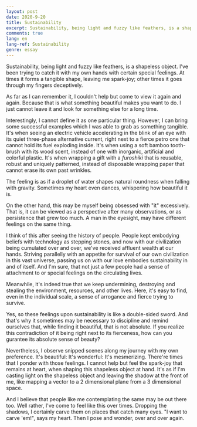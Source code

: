 ```yaml
---
layout: post
date: 2020-9-20
title: Sustainability
excerpt: Sustainability, being light and fuzzy like feathers, is a shapeless object. I've been trying to catch it with my own hands with certain special feelings. At times it forms a tangible shape, leaving me spark-joy; other times it goes through my fingers deceptively.
comments: true
lang: en
lang-ref: Sustainability
genre: essay
---
```


Sustainability, being light and fuzzy like feathers, is a shapeless object. I've been trying to catch it with my own hands with certain special feelings. At times it forms a tangible shape, leaving me spark-joy; other times it goes through my fingers deceptively.

As far as I can remember it, I couldn't help but come to view it again and again. Because that is what something beautiful makes you want to do. I just cannot leave it and look for something else for a long time.

Interestingly, I cannot define it as one particular thing. However, I can bring some successful examples which I was able to grab as something tangible. It's when seeing an electric vehicle accelerating in the blink of an eye with its quiet three-phase alternative current, right next to a fierce petro one that cannot hold its fuel exploding inside. It's when using a soft bamboo tooth-brush with its wood scent, instead of one with inorganic, artificial and colorful plastic. It's when wrapping a gift with a _furoshiki_ that is reusable, robust and uniquely patterned, instead of disposable wrapping paper that cannot erase its own past wrinkles.

The feeling is as if a droplet of water shapes natural roundness when falling with gravity. Sometimes my heart even dances, whispering how beautiful it is.

On the other hand, this may be myself being obsessed with "it" excessively. That is, it can be viewed as a perspective after many observations, or as persistence that grew too much. A man in the eyesight, may have different feelings on the same thing.

I think of this after seeing the history of people. People kept embodying beliefs with technology as stepping stones, and now with our civilization being cumulated over and over, we've received affluent wealth at our hands. Striving parallelly with an appetite for survival of our own civilization in this vast universe, passing us on with our love embodies sustainability in and of itself. And I'm sure, that not just a few people had a sense of attachment to or special feelings on the circulating lives.

Meanwhile, it's indeed true that we keep undermining, destroying and stealing the environment, resources, and other lives. Here, it's easy to find, even in the individual scale, a sense of arrogance and fierce trying to survive.

Yes, so these feelings upon sustainability is like a double-sided sword. And that's why it sometimes may be necessary to discipline and remind ourselves that, while finding it beautiful, that is not absolute. If you realize this contradiction of it being right next to its fierceness, how can you gurantee its absolute sense of beauty?

Nevertheless, I observe snipped scenes along my journey with my own preference. It's beautiful: It's wonderful: It's mesmerizing. There're times that I ponder with those feelings. I cannot help but feel the spark-joy that remains at heart, when shaping this shapeless object at hand. It's as if I'm casting light on the shapeless object and leaving the shadow at the front of me, like mapping a vector to a 2 dimensional plane from a 3 dimensional space.

And I believe that people like me contemplating the same may be out there too. Well rather, I've come to feel like this over times. Dropping the shadows, I certainly carve them on places that catch many eyes. "I want to carve 'em!", says my heart. Then I pose and wonder, over and over again.
